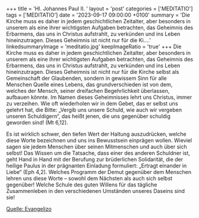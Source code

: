 +++
title = 'Hl. Johannes Paul II.  '
layout = 'post'
categories = ['MEDITATIO']
tags = ['MEDITATIO']
date = '2023-09-17 09:00:00 +0100'
summary = 'Die Kirche muss es daher in jedem geschichtlichen Zeitalter, aber besonders in unserem als eine ihrer wichtigsten Aufgaben betrachten, das Geheimnis des Erbarmens, das uns in Christus aufstrahlt, zu verkünden und ins Leben hineinzutragen. Dieses Geheimnis ist nicht nur für die Ki....'
linkedsummaryImage = 'meditatio.jpg'
keepImageRatio = 'true'
+++
Die Kirche muss es daher in jedem geschichtlichen Zeitalter, aber besonders in unserem als eine ihrer wichtigsten Aufgaben betrachten, das Geheimnis des Erbarmens, das uns in Christus aufstrahlt, zu verkünden und ins Leben hineinzutragen. Dieses Geheimnis ist nicht nur für die Kirche selbst als Gemeinschaft der Glaubenden, sondern in gewissem Sinn für alle Menschen Quelle eines Lebens, das grundverschieden ist von dem, welches der Mensch, seiner dreifachen Begehrlichkeit überlassen, aufbauen könnte.<!--more--> Im Namen dieses Geheimnisses lehrt uns Christus, immer zu verzeihen. Wie oft wiederholen wir in dem Gebet, das er selbst uns gelehrt hat, die Bitte: „Vergib uns unsere Schuld, wie auch wir vergeben unseren Schuldigern“, das heißt jenen, die uns gegenüber schuldig geworden sind! (Mt 6,12). 

Es ist wirklich schwer, den tiefen Wert der Haltung auszudrücken, welche diese Worte bezeichnen und uns ins Bewusstsein einprägen wollen. Wieviel sagen sie jedem Menschen über seinen Mitmenschen und auch über sich selbst! Das Wissen um die Tatsache, dass einer des anderen Schuldner ist, geht Hand in Hand mit der Berufung zur brüderlichen Solidarität, die der heilige Paulus in der prägnanten Einladung formuliert: „Ertragt einander in Liebe“ (Eph 4,2). Welches Programm der Demut gegenüber dem Menschen lehren uns diese Worte – sowohl dem Nächsten als auch sich selbst gegenüber! Welche Schule des guten Willens für das tägliche Zusammenleben in den verschiedenen Umständen unseres Daseins sind sie! 


[Quelle: Evangelizo](https://evangeliumtagfuertag.org/DE/gospel)
